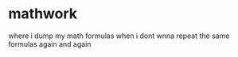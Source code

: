 # mathwork

where i dump my math formulas when i dont wnna repeat the same formulas again and again

